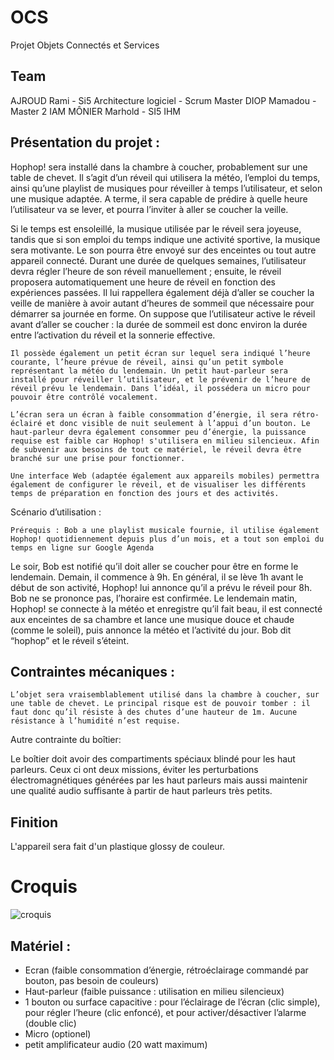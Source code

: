 # OCS
Projet Objets Connectés et Services

## Team
AJROUD Rami - Si5 Architecture logiciel - Scrum Master
DIOP Mamadou - Master 2 IAM
MÔNIER Marhold - SI5 IHM

## Présentation du projet : 

Hophop! sera installé dans la chambre à coucher, probablement sur une table de chevet. Il s’agit d’un réveil qui utilisera la météo, l’emploi du temps, ainsi qu’une playlist de musiques pour réveiller à temps l’utilisateur, et selon une musique adaptée. A terme, il sera capable de prédire à quelle heure l’utilisateur va se lever, et pourra l’inviter à aller se coucher la veille.

Si le temps est ensoleillé, la musique utilisée par le réveil sera joyeuse, tandis que si son emploi du temps indique une activité sportive, la musique sera motivante. Le son pourra être envoyé sur des enceintes ou tout autre appareil connecté. Durant une durée de quelques semaines, l’utilisateur devra régler l’heure de son réveil manuellement ; ensuite, le réveil proposera automatiquement une heure de réveil en fonction des expériences passées. Il lui rappellera également déjà d’aller se coucher la veille de manière à avoir autant d’heures de sommeil que nécessaire pour démarrer sa journée en forme. On suppose que l’utilisateur active le réveil avant d’aller se coucher : la durée de sommeil est donc environ la durée entre l’activation du réveil et la sonnerie effective.


	Il possède également un petit écran sur lequel sera indiqué l’heure courante, l’heure prévue de réveil, ainsi qu’un petit symbole représentant la météo du lendemain. Un petit haut-parleur sera installé pour réveiller l’utilisateur, et le prévenir de l’heure de réveil prévu le lendemain. Dans l’idéal, il possédera un micro pour pouvoir être contrôlé vocalement.

	L’écran sera un écran à faible consommation d’énergie, il sera rétro-éclairé et donc visible de nuit seulement à l’appui d’un bouton. Le haut-parleur devra également consommer peu d’énergie, la puissance requise est faible car Hophop! s'utilisera en milieu silencieux. Afin de subvenir aux besoins de tout ce matériel, le réveil devra être branché sur une prise pour fonctionner.

	Une interface Web (adaptée également aux appareils mobiles) permettra également de configurer le réveil, et de visualiser les différents temps de préparation en fonction des jours et des activités.


Scénario d’utilisation :

	Prérequis : Bob a une playlist musicale fournie, il utilise également Hophop! quotidiennement depuis plus d’un mois, et a tout son emploi du temps en ligne sur Google Agenda 

Le soir, Bob est notifié qu’il doit aller se coucher pour être en forme le lendemain. Demain, il commence à 9h. En général, il se lève 1h avant le début de son activité, Hophop! lui annonce qu’il a prévu le réveil pour 8h. Bob ne se prononce pas, l’horaire est confirmée. Le lendemain matin, Hophop! se connecte à la météo et enregistre qu’il fait beau, il est connecté aux enceintes de sa chambre et lance une musique douce et chaude (comme le soleil), puis annonce la météo et l’activité du jour. Bob dit “hophop” et le réveil s’éteint.


## Contraintes mécaniques :

	L’objet sera vraisemblablement utilisé dans la chambre à coucher, sur une table de chevet. Le principal risque est de pouvoir tomber : il faut donc qu’il résiste à des chutes d’une hauteur de 1m. Aucune résistance à l’humidité n’est requise.

Autre contrainte du boîtier:

Le boîtier doit avoir des compartiments spéciaux blindé pour les haut parleurs. Ceux ci ont deux missions, éviter les perturbations électromagnétiques générées par les haut parleurs mais aussi maintenir une qualité audio suffisante à partir de haut parleurs très petits.

## Finition

L'appareil sera fait d'un plastique glossy de couleur.

# Croquis

![croquis](https://github.com/Monierv/OCS/blob/master/Documentation/resources/croquis.png)

## Matériel : 
* Ecran (faible consommation d’énergie, rétroéclairage commandé par bouton, pas besoin de couleurs)
* Haut-parleur (faible puissance : utilisation en milieu silencieux)
* 1 bouton ou surface capacitive : pour l’éclairage de l’écran (clic simple), pour régler l’heure (clic enfoncé), et pour activer/désactiver l’alarme (double clic)
* Micro (optionel)
* petit amplificateur audio (20 watt maximum)

